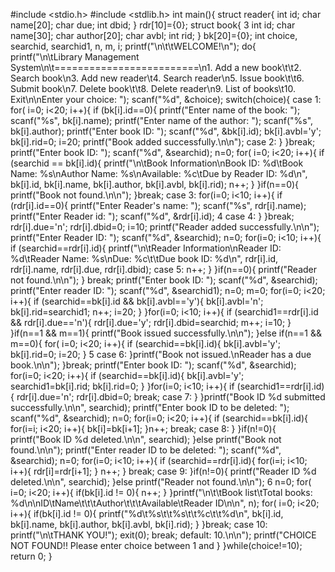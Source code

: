 #include <stdio.h>
#include <stdlib.h>
int main(){
struct reader{
int id;
char name[20];
char due;
int dbid;
} rdr[10]={0};
struct book{
3
int id;
char name[30];
char author[20];
char avbl;
int rid;
} bk[20]={0};
int choice, searchid, searchid1, n, m, i;
printf("\n\t\tWELCOME!\n");
do{
printf("\n\tLibrary Management System\n\t=========================\n1. Add
a new book\t\t2. Search book\n3. Add new reader\t4. Search reader\n5. Issue
book\t\t6. Submit book\n7. Delete book\t\t8. Delete reader\n9. List of
books\t10. Exit\n\nEnter your choice: ");
scanf("%d", &choice);
switch(choice){
case 1:
for( i=0; i<20; i++){
if (bk[i].id==0){
printf("Enter name of the book: ");
scanf("%s", bk[i].name);
printf("Enter name of the author: ");
scanf("%s", bk[i].author);
printf("Enter book ID: ");
scanf("%d", &bk[i].id);
bk[i].avbl='y';
bk[i].rid=0;
i=20;
printf("Book added successfully.\n\n");
case 2:
}
}break;
printf("Enter book ID: ");
scanf("%d", &searchid);
n=0;
for( i=0; i<20; i++){
if (searchid == bk[i].id){
printf("\n\tBook Information\nBook ID: %d\tBook Name:
%s\nAuthor Name: %s\nAvailable: %c\tDue by Reader ID: %d\n", bk[i].id,
bk[i].name, bk[i].author, bk[i].avbl, bk[i].rid);
n++;
}
}if(n==0){
printf("Book not found.\n\n");
}break;
case 3:
for(i=0; i<10; i++){
if (rdr[i].id==0){
printf("Enter Reader's name: ");
scanf("%s", rdr[i].name);
printf("Enter Reader id: ");
scanf("%d", &rdr[i].id);
4
case 4:
}
}break;
rdr[i].due='n';
rdr[i].dbid=0;
i=10;
printf("Reader added successfully.\n\n");
printf("Enter Reader ID: ");
scanf("%d", &searchid);
n=0;
for(i=0; i<10; i++){
if (searchid==rdr[i].id){
printf("\n\tReader Information\nReader ID: %d\tReader
Name: %s\nDue: %c\t\tDue book ID: %d\n", rdr[i].id, rdr[i].name, rdr[i].due,
rdr[i].dbid);
case 5:
n++;
}
}if(n==0){
printf("Reader not found.\n\n");
} break;
printf("Enter book ID: ");
scanf("%d", &searchid);
printf("Enter reader ID: ");
scanf("%d", &searchid1);
n=0;
m=0;
for(i=0; i<20; i++){
if (searchid==bk[i].id && bk[i].avbl=='y'){
bk[i].avbl='n';
bk[i].rid=searchid1;
n++;
i=20;
}
}for(i=0; i<10; i++){
if (searchid1==rdr[i].id && rdr[i].due=='n'){
rdr[i].due='y';
rdr[i].dbid=searchid;
m++;
i=10;
}
}if(n==1 && m==1){
printf("Book issued successfully.\n\n");
}else if(n==1 && m==0){
for( i=0; i<20; i++){
if (searchid==bk[i].id){
bk[i].avbl='y';
bk[i].rid=0;
i=20;
}
5
case 6:
}printf("Book not issued.\nReader has a due book.\n\n");
}break;
printf("Enter book ID: ");
scanf("%d", &searchid);
for(i=0; i<20; i++){
if (searchid==bk[i].id){
bk[i].avbl='y';
searchid1=bk[i].rid;
bk[i].rid=0;
}
}for(i=0; i<10; i++){
if (searchid1==rdr[i].id){
rdr[i].due='n';
rdr[i].dbid=0;
break;
case 7:
}
}printf("Book ID %d submitted successfully.\n\n", searchid);
printf("Enter book ID to be deleted: ");
scanf("%d", &searchid);
n=0;
for(i=0; i<20; i++){
if (searchid==bk[i].id){
for(i=i; i<20; i++){
bk[i]=bk[i+1];
}n++;
break;
case 8:
}
}if(n!=0){
printf("Book ID %d deleted.\n\n", searchid);
}else
printf("Book not found.\n\n");
printf("Enter reader ID to be deleted: ");
scanf("%d", &searchid);
n=0;
for(i=0; i<10; i++){
if (searchid==rdr[i].id){
for(i=i; i<10; i++){
rdr[i]=rdr[i+1];
}
n++;
}
break;
case 9:
}if(n!=0){
printf("Reader ID %d deleted.\n\n", searchid);
}else
printf("Reader not found.\n\n");
6
n=0;
for( i=0; i<20; i++){
if(bk[i].id != 0){
n++;
}
}printf("\n\t\tBook list\tTotal books:
%d\n\nID\tName\t\t\tAuthor\t\t\tAvailable\tReader ID\n\n", n);
for( i=0; i<20; i++){
if(bk[i].id != 0){
printf("%d\t%s\t\t%s\t\t%c\t\t%d\n", bk[i].id, bk[i].name,
bk[i].author, bk[i].avbl, bk[i].rid);
}
}break;
case 10:
printf("\n\tTHANK YOU!");
exit(0);
break;
default:
10.\n\n");
printf("CHOICE NOT FOUND!! Please enter choice between 1 and
}
}while(choice!=10);
return 0;
}

